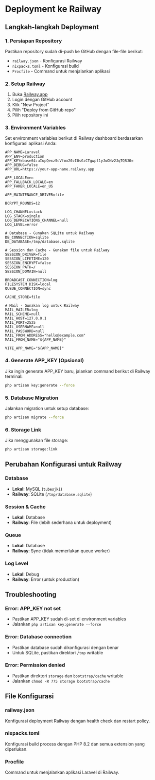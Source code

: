 # Deployment ke Railway

## Langkah-langkah Deployment

### 1. Persiapan Repository
Pastikan repository sudah di-push ke GitHub dengan file-file berikut:
- `railway.json` - Konfigurasi Railway
- `nixpacks.toml` - Konfigurasi build
- `Procfile` - Command untuk menjalankan aplikasi

### 2. Setup Railway
1. Buka [Railway.app](https://railway.app)
2. Login dengan GitHub account
3. Klik "New Project"
4. Pilih "Deploy from GitHub repo"
5. Pilih repository ini

### 3. Environment Variables
Set environment variables berikut di Railway dashboard berdasarkan konfigurasi aplikasi Anda:

```
APP_NAME=Laravel
APP_ENV=production
APP_KEY=base64:aIupQexzScVfox20zI0sGzCTgwpl1yJuONv2JqTQBJ0=
APP_DEBUG=false
APP_URL=https://your-app-name.railway.app

APP_LOCALE=en
APP_FALLBACK_LOCALE=en
APP_FAKER_LOCALE=en_US

APP_MAINTENANCE_DRIVER=file

BCRYPT_ROUNDS=12

LOG_CHANNEL=stack
LOG_STACK=single
LOG_DEPRECATIONS_CHANNEL=null
LOG_LEVEL=error

# Database - Gunakan SQLite untuk Railway
DB_CONNECTION=sqlite
DB_DATABASE=/tmp/database.sqlite

# Session dan Cache - Gunakan file untuk Railway
SESSION_DRIVER=file
SESSION_LIFETIME=120
SESSION_ENCRYPT=false
SESSION_PATH=/
SESSION_DOMAIN=null

BROADCAST_CONNECTION=log
FILESYSTEM_DISK=local
QUEUE_CONNECTION=sync

CACHE_STORE=file

# Mail - Gunakan log untuk Railway
MAIL_MAILER=log
MAIL_SCHEME=null
MAIL_HOST=127.0.0.1
MAIL_PORT=2525
MAIL_USERNAME=null
MAIL_PASSWORD=null
MAIL_FROM_ADDRESS="hello@example.com"
MAIL_FROM_NAME="${APP_NAME}"

VITE_APP_NAME="${APP_NAME}"
```

### 4. Generate APP_KEY (Opsional)
Jika ingin generate APP_KEY baru, jalankan command berikut di Railway terminal:
```bash
php artisan key:generate --force
```

### 5. Database Migration
Jalankan migration untuk setup database:
```bash
php artisan migrate --force
```

### 6. Storage Link
Jika menggunakan file storage:
```bash
php artisan storage:link
```

## Perubahan Konfigurasi untuk Railway

### Database
- **Lokal**: MySQL (`tubesjki`)
- **Railway**: SQLite (`/tmp/database.sqlite`)

### Session & Cache
- **Lokal**: Database
- **Railway**: File (lebih sederhana untuk deployment)

### Queue
- **Lokal**: Database
- **Railway**: Sync (tidak memerlukan queue worker)

### Log Level
- **Lokal**: Debug
- **Railway**: Error (untuk production)

## Troubleshooting

### Error: APP_KEY not set
- Pastikan APP_KEY sudah di-set di environment variables
- Jalankan `php artisan key:generate --force`

### Error: Database connection
- Pastikan database sudah dikonfigurasi dengan benar
- Untuk SQLite, pastikan direktori `/tmp` writable

### Error: Permission denied
- Pastikan direktori `storage` dan `bootstrap/cache` writable
- Jalankan `chmod -R 775 storage bootstrap/cache`

## File Konfigurasi

### railway.json
Konfigurasi deployment Railway dengan health check dan restart policy.

### nixpacks.toml
Konfigurasi build process dengan PHP 8.2 dan semua extension yang diperlukan.

### Procfile
Command untuk menjalankan aplikasi Laravel di Railway. 